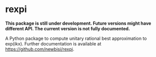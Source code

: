 # rexpi

**This package is still under development. Future versions might have different API. The current version is not fully documented.**

A Python package to compute unitary rational best approximation to exp(ikx). Further documentation is available at https://github.com/newbisi/rexpi.
